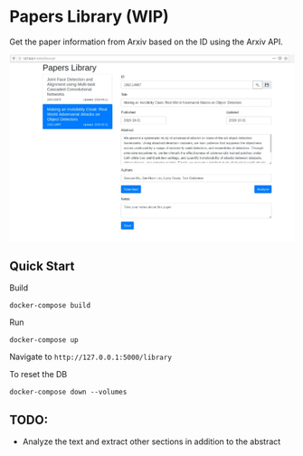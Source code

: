 # Papers Library (WIP) #

Get the paper information from Arxiv based on the ID using the Arxiv API.

![Screenshot](papers_library.webp "Papers Library screenshot")

## Quick Start ##

Build
```
docker-compose build
```

Run
```
docker-compose up
```

Navigate to `http://127.0.0.1:5000/library`

To reset the DB
```
docker-compose down --volumes
```


## TODO: ##

* Analyze the text and extract other sections in addition to the abstract
